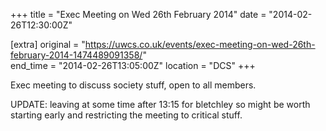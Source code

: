 +++
title = "Exec Meeting on Wed 26th February 2014"
date = "2014-02-26T12:30:00Z"

[extra]
original = "https://uwcs.co.uk/events/exec-meeting-on-wed-26th-february-2014-1474489091358/"    
end_time = "2014-02-26T13:05:00Z"
location = "DCS"
+++

Exec meeting to discuss society stuff, open to all members.

UPDATE: leaving at some time after 13:15 for bletchley so might be worth starting early and restricting the meeting to critical stuff.

